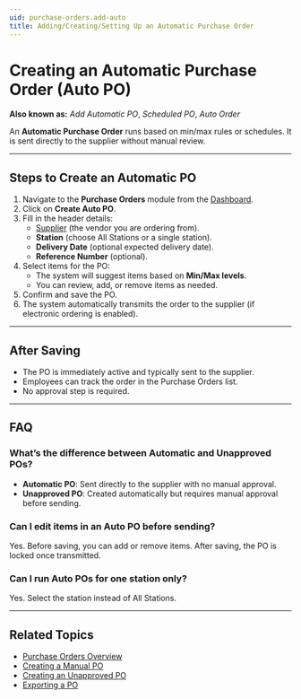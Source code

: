 ```yaml
---
uid: purchase-orders.add-auto
title: Adding/Creating/Setting Up an Automatic Purchase Order
---
```


# Creating an Automatic Purchase Order (Auto PO)

**Also known as:** *Add Automatic PO*, *Scheduled PO*, *Auto Order*

An **Automatic Purchase Order** runs based on min/max rules or schedules. It is sent directly to the supplier without manual review.

---

## Steps to Create an Automatic PO

1. Navigate to the **Purchase Orders** module from the [Dashboard](xref:dashboard).  
2. Click on **Create Auto PO**.  
3. Fill in the header details:  
   - [Supplier](xref:suppliers) (the vendor you are ordering from).  
   - **Station** (choose All Stations or a single station).  
   - **Delivery Date** (optional expected delivery date).  
   - **Reference Number** (optional).  
4. Select items for the PO:  
   - The system will suggest items based on **Min/Max levels**.  
   - You can review, add, or remove items as needed.  
5. Confirm and save the PO.  
6. The system automatically transmits the order to the supplier (if electronic ordering is enabled).  

---

## After Saving

- The PO is immediately active and typically sent to the supplier.  
- Employees can track the order in the Purchase Orders list.  
- No approval step is required.  

---

## FAQ

### What’s the difference between Automatic and Unapproved POs?
- **Automatic PO**: Sent directly to the supplier with no manual approval.  
- **Unapproved PO**: Created automatically but requires manual approval before sending.  

### Can I edit items in an Auto PO before sending?
Yes. Before saving, you can add or remove items. After saving, the PO is locked once transmitted.  

### Can I run Auto POs for one station only?
Yes. Select the station instead of All Stations.  

---

## Related Topics
- [Purchase Orders Overview](xref:purchase-orders)  
- [Creating a Manual PO](xref:purchase-orders.add-manual)  
- [Creating an Unapproved PO](xref:purchase-orders.add-unapproved)  
- [Exporting a PO](xref:purchase-orders.export)  

